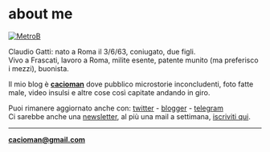 # about me  

[![](/pic/ns-aboutme-selfie.png "MetroB")](http://cacioman.updog.co/index.md)  
  
  
Claudio Gatti: nato a Roma il 3/6/63, coniugato, due figli.  
Vivo a Frascati, lavoro a Roma, milite esente, patente munito (ma preferisco i mezzi), buonista.  

Il mio blog è [**cacioman**](/index.md)  dove pubblico microstorie inconcludenti, foto fatte male, video insulsi e altre cose così capitate andando in giro.  
  
Puoi rimanere aggiornato anche con: [twitter](https://twitter.com/cacioman) -  [blogger](https://cacioman.blogspot.com) - [telegram](https://t.me/cacioman)   
Ci sarebbe anche una [newsletter](https://tinyletter.com/cacioman/archive), al più una mail a settimana,  [iscriviti qui](https://tinyletter.com/cacioman).  

>      

	
---    
[**cacioman@gmail.com**](mailto::cacioman@gmail.com)  
   